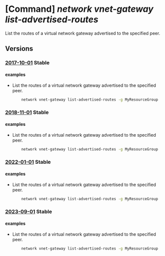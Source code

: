# [Command] _network vnet-gateway list-advertised-routes_

List the routes of a virtual network gateway advertised to the specified peer.

## Versions

### [2017-10-01](/Resources/mgmt-plane/L3N1YnNjcmlwdGlvbnMve30vcmVzb3VyY2Vncm91cHMve30vcHJvdmlkZXJzL21pY3Jvc29mdC5uZXR3b3JrL3ZpcnR1YWxuZXR3b3JrZ2F0ZXdheXMve30vZ2V0YWR2ZXJ0aXNlZHJvdXRlcw==/2017-10-01.xml) **Stable**

<!-- mgmt-plane /subscriptions/{}/resourcegroups/{}/providers/microsoft.network/virtualnetworkgateways/{}/getadvertisedroutes 2017-10-01 -->

#### examples

- List the routes of a virtual network gateway advertised to the specified peer.
    ```bash
        network vnet-gateway list-advertised-routes -g MyResourceGroup -n MyVnetGateway --peer 23.10.10.9
    ```

### [2018-11-01](/Resources/mgmt-plane/L3N1YnNjcmlwdGlvbnMve30vcmVzb3VyY2Vncm91cHMve30vcHJvdmlkZXJzL21pY3Jvc29mdC5uZXR3b3JrL3ZpcnR1YWxuZXR3b3JrZ2F0ZXdheXMve30vZ2V0YWR2ZXJ0aXNlZHJvdXRlcw==/2018-11-01.xml) **Stable**

<!-- mgmt-plane /subscriptions/{}/resourcegroups/{}/providers/microsoft.network/virtualnetworkgateways/{}/getadvertisedroutes 2018-11-01 -->

#### examples

- List the routes of a virtual network gateway advertised to the specified peer.
    ```bash
        network vnet-gateway list-advertised-routes -g MyResourceGroup -n MyVnetGateway --peer 23.10.10.9
    ```

### [2022-01-01](/Resources/mgmt-plane/L3N1YnNjcmlwdGlvbnMve30vcmVzb3VyY2Vncm91cHMve30vcHJvdmlkZXJzL21pY3Jvc29mdC5uZXR3b3JrL3ZpcnR1YWxuZXR3b3JrZ2F0ZXdheXMve30vZ2V0YWR2ZXJ0aXNlZHJvdXRlcw==/2022-01-01.xml) **Stable**

<!-- mgmt-plane /subscriptions/{}/resourcegroups/{}/providers/microsoft.network/virtualnetworkgateways/{}/getadvertisedroutes 2022-01-01 -->

#### examples

- List the routes of a virtual network gateway advertised to the specified peer.
    ```bash
        network vnet-gateway list-advertised-routes -g MyResourceGroup -n MyVnetGateway --peer 23.10.10.9
    ```

### [2023-09-01](/Resources/mgmt-plane/L3N1YnNjcmlwdGlvbnMve30vcmVzb3VyY2Vncm91cHMve30vcHJvdmlkZXJzL21pY3Jvc29mdC5uZXR3b3JrL3ZpcnR1YWxuZXR3b3JrZ2F0ZXdheXMve30vZ2V0YWR2ZXJ0aXNlZHJvdXRlcw==/2023-09-01.xml) **Stable**

<!-- mgmt-plane /subscriptions/{}/resourcegroups/{}/providers/microsoft.network/virtualnetworkgateways/{}/getadvertisedroutes 2023-09-01 -->

#### examples

- List the routes of a virtual network gateway advertised to the specified peer.
    ```bash
        network vnet-gateway list-advertised-routes -g MyResourceGroup -n MyVnetGateway --peer 23.10.10.9
    ```
